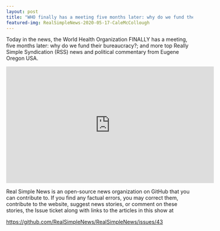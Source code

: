 ```yaml
---
layout: post
title: "WHO finally has a meeting five months later: why do we fund their bureaucracy?"
featured-img: RealSimpleNews-2020-05-17-CaleMcCollough
---
```


Today in the news, the World Health Organization FINALLY has a meeting, five months later: why do we fund their bureaucracy?; and more top Really Simple Syndication (RSS) news and political commentary from Eugene Oregon USA.

<iframe width="560" height="315" src="https://www.youtube.com/embed/smrpmJdDBKg" frameborder="0" allow="accelerometer; autoplay; encrypted-media; gyroscope; picture-in-picture" allowfullscreen></iframe>

Real Simple News is an open-source news organization on GitHub that you can contribute to. If you find any factual errors, you may correct them, contribute to the website, suggest news stories, or comment on these stories, the Issue ticket along with links to the articles in this show at 

<https://github.com/RealSimpleNews/RealSimpleNews/issues/43>
